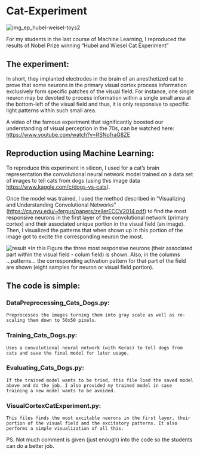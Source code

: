 # Cat-Experiment
![img_ep_hubel-weisel-toys2](https://user-images.githubusercontent.com/38761819/50806715-cbe2b380-12c5-11e9-8b82-42c338770327.jpg)

For my students in the last course of Machine Learning, I reproduced the results of Nobel Prize winning “Hubel and Wiesel Cat Experiment” 

## The experiment: 

In short, they implanted electrodes in the brain of an anesthetized cat to prove that some neurons in the primary visual cortex process information exclusively form specific patches of the visual field. For instance, one single neuron may be devoted to process information within a single small area at the bottom-left of the visual field and thus, it is only responsive to specific light patterns within such small area. 

A video of the famous experiment that significantly boosted our understanding of visual perception in the 70s, can be watched here: 
https://www.youtube.com/watch?v=RSNofraG8ZE

## Reproduction using Machine Learning:

To reproduce this experiment in silicon, I used for a cat’s brain representation the convolutional neural network model trained on a data set of images to tell cats from dogs (using this image data https://www.kaggle.com/c/dogs-vs-cats). 

Once the model was trained, I used the method described in “Visualizing and Understanding Convolutional Networks” (https://cs.nyu.edu/~fergus/papers/zeilerECCV2014.pdf) to find the most responsive neurons in the first layer of the convolutional network (primary cortex) and their associated unique portion in the visual field (an image). Then, I visualized the patterns that when shown up in this portion of the image got to excite the corresponding neuron the most. 

![result](https://user-images.githubusercontent.com/38761819/50806553-3515f700-12c5-11e9-8a17-84278255f52a.png)
*In this Figure the three most responsive neurons (their associated part within the visual field - colum field) is shown. Also, in the columns ...patterns... the corresponding activation pattern for that part of the field are shown (eight samples for neuron or visual field portion).

## The code is simple:

### DataPreprocessing_Cats_Dogs.py: 
    Preprocesses the images turning them into gray scale as well as re-scaling them down to 50x50 pixels.

### Training_Cats_Dogs.py: 
    Uses a convolutional neural network (with Keras) to tell dogs from cats and save the final model for later usage. 

### Evaluating_Cats_Dogs.py: 
    If the trained model wants to be tried, this file load the saved model above and do the job. I also provided my trained model in case training a new model wants to be avoided.

### VisualCortexCatExperiment.py: 
    This files finds the most excitable neurons in the first layer, their portion of the visual field and the excitatory patterns. It also performs a simple visualization of all this. 

PS. Not much comment is given (just enough) into the code so the students can do a better job. 
